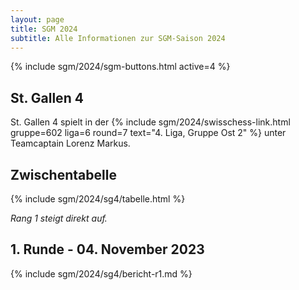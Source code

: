 ```yaml
---
layout: page
title: SGM 2024
subtitle: Alle Informationen zur SGM-Saison 2024
---
```


{% include sgm/2024/sgm-buttons.html active=4 %}

## St. Gallen 4

St. Gallen 4 spielt in der
{% include sgm/2024/swisschess-link.html gruppe=602 liga=6 round=7 text="4. Liga, Gruppe Ost 2" %}
unter Teamcaptain Lorenz Markus.

## Zwischentabelle

{% include sgm/2024/sg4/tabelle.html %}

_Rang 1 steigt direkt auf._

## 1. Runde - 04. November 2023

{% include sgm/2024/sg4/bericht-r1.md %}

<style>
table th, table td:nth-of-type(4) {
    white-space: nowrap;
}
</style>
